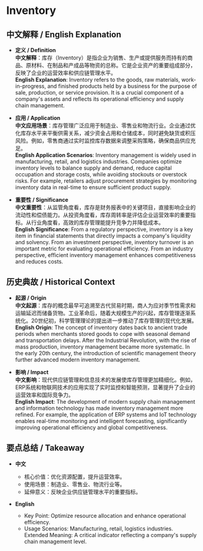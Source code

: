 # Inventory

## 中文解释 / English Explanation

* **定义 / Definition**  
  **中文解释**：库存（Inventory）是指企业为销售、生产或提供服务而持有的商品、原材料、在制品和产成品等物资的总称。它是企业资产的重要组成部分，反映了企业的运营效率和供应链管理水平。  
  **English Explanation**: Inventory refers to the goods, raw materials, work-in-progress, and finished products held by a business for the purpose of sale, production, or service provision. It is a crucial component of a company's assets and reflects its operational efficiency and supply chain management.

* **应用 / Application**  
  **中文应用场景**：库存管理广泛应用于制造业、零售业和物流行业。企业通过优化库存水平来平衡供需关系，减少资金占用和仓储成本，同时避免缺货或积压风险。例如，零售商通过实时监控库存数据来调整采购策略，确保商品供应充足。  
  **English Application Scenarios**: Inventory management is widely used in manufacturing, retail, and logistics industries. Companies optimize inventory levels to balance supply and demand, reduce capital occupation and storage costs, while avoiding stockouts or overstock risks. For example, retailers adjust procurement strategies by monitoring inventory data in real-time to ensure sufficient product supply.

* **重要性 / Significance**  
  **中文重要性**：从监管角度看，库存是财务报表中的关键项目，直接影响企业的流动性和偿债能力。从投资角度看，库存周转率是评估企业运营效率的重要指标。从行业角度看，高效的库存管理能提升竞争力并降低成本。  
  **English Significance**: From a regulatory perspective, inventory is a key item in financial statements that directly impacts a company's liquidity and solvency. From an investment perspective, inventory turnover is an important metric for evaluating operational efficiency. From an industry perspective, efficient inventory management enhances competitiveness and reduces costs.

## 历史典故 / Historical Context

* **起源 / Origin**  
  **中文起源**：库存的概念最早可追溯至古代贸易时期，商人为应对季节性需求和运输延迟而储备货物。工业革命后，随着大规模生产的兴起，库存管理逐渐系统化。20世纪初，科学管理理论的提出进一步推动了库存管理的现代化发展。  
  **English Origin**: The concept of inventory dates back to ancient trade periods when merchants stored goods to cope with seasonal demand and transportation delays. After the Industrial Revolution, with the rise of mass production, inventory management became more systematic. In the early 20th century, the introduction of scientific management theory further advanced modern inventory management.

* **影响 / Impact**  
  **中文影响**：现代供应链管理和信息技术的发展使库存管理更加精细化。例如，ERP系统和物联网技术的应用实现了实时监控和智能预测，显著提升了企业的运营效率和国际竞争力。  
  **English Impact**: The development of modern supply chain management and information technology has made inventory management more refined. For example, the application of ERP systems and IoT technology enables real-time monitoring and intelligent forecasting, significantly improving operational efficiency and global competitiveness.

## 要点总结 / Takeaway

* **中文**  
  - 核心价值：优化资源配置，提升运营效率。  
  - 使用场景：制造业、零售业、物流行业等。  
  - 延伸意义：反映企业供应链管理水平的重要指标。

* **English**  
  - Key Point: Optimize resource allocation and enhance operational efficiency.  
  - Usage Scenarios: Manufacturing, retail, logistics industries.  
   Extended Meaning: A critical indicator reflecting a company's supply chain management level.